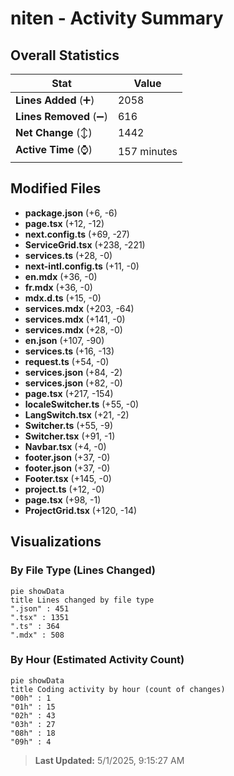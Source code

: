 # niten - Activity Summary 

## Overall Statistics

| Stat                   | Value                                                             |
| ---------------------- | ----------------------------------------------------------------- |
| **Lines Added** (➕)   | 2058                                          |
| **Lines Removed** (➖) | 616                                        |
| **Net Change** (↕)    | 1442                |
| **Active Time** (⌚)   | 157 minutes |


## Modified Files
- **package.json** (+6, -6)
- **page.tsx** (+12, -12)
- **next.config.ts** (+69, -27)
- **ServiceGrid.tsx** (+238, -221)
- **services.ts** (+28, -0)
- **next-intl.config.ts** (+11, -0)
- **en.mdx** (+36, -0)
- **fr.mdx** (+36, -0)
- **mdx.d.ts** (+15, -0)
- **services.mdx** (+203, -64)
- **services.mdx** (+141, -0)
- **services.mdx** (+28, -0)
- **en.json** (+107, -90)
- **services.ts** (+16, -13)
- **request.ts** (+54, -0)
- **services.json** (+84, -2)
- **services.json** (+82, -0)
- **page.tsx** (+217, -154)
- **localeSwitcher.ts** (+55, -0)
- **LangSwitch.tsx** (+21, -2)
- **Switcher.ts** (+55, -9)
- **Switcher.tsx** (+91, -1)
- **Navbar.tsx** (+4, -0)
- **footer.json** (+37, -0)
- **footer.json** (+37, -0)
- **Footer.tsx** (+145, -0)
- **project.ts** (+12, -0)
- **page.tsx** (+98, -1)
- **ProjectGrid.tsx** (+120, -14)

## Visualizations

### By File Type (Lines Changed)

```mermaid
pie showData
title Lines changed by file type
".json" : 451
".tsx" : 1351
".ts" : 364
".mdx" : 508
```

### By Hour (Estimated Activity Count)

```mermaid
pie showData
title Coding activity by hour (count of changes)
"00h" : 1
"01h" : 15
"02h" : 43
"03h" : 27
"08h" : 18
"09h" : 4
```


> **Last Updated:** 5/1/2025, 9:15:27 AM